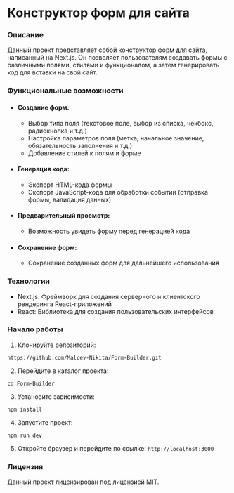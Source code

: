 # Конструктор форм для сайта

### Описание

Данный проект представляет собой конструктор форм для сайта, написанный на Next.js. Он позволяет пользователям создавать формы с различными полями, стилями и функционалом, а затем генерировать код для вставки на свой сайт.

### Функциональные возможности
- #### Создание форм:
  - Выбор типа поля (текстовое поле, выбор из списка, чекбокс, радиокнопка и т.д.)
  - Настройка параметров поля (метка, начальное значение, обязательность заполнения и т.д.)
  - Добавление стилей к полям и форме
- #### Генерация кода:
  - Экспорт HTML-кода формы
  - Экспорт JavaScript-кода для обработки событий (отправка формы, валидация данных)
- #### Предварительный просмотр:
  - Возможность увидеть форму перед генерацией кода
- #### Сохранение форм:
  - Сохранение созданных форм для дальнейшего использования

### Технологии
- Next.js: Фреймворк для создания серверного и клиентского рендеринга React-приложений
- React: Библиотека для создания пользовательских интерфейсов

### Начало работы
1. Клонируйте репозиторий:
```
https://github.com/Malcev-Nikita/Form-Builder.git
```

2. Перейдите в каталог проекта:
```
cd Form-Builder
```

3. Установите зависимости:
```
npm install
```

4. Запустите проект:
```
npm run dev
```

5. Откройте браузер и перейдите по ссылке: ``` http://localhost:3000 ```

### Лицензия
Данный проект лицензирован под лицензией MIT.
